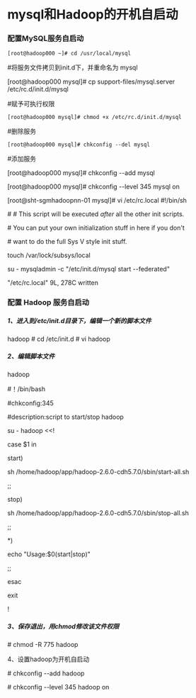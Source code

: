 # mysql和Hadoop的开机自启动

### 配置MySQL服务自启动

```
[root@hadoop000 ~]# cd /usr/local/mysql
```

\#将服务文件拷贝到init.d下，并重命名为
mysql

[root@hadoop000 mysql]# cp support-files/mysql.server /etc/rc.d/init.d/mysql 

\#赋予可执行权限

```
[root@hadoop000 mysql]# chmod +x /etc/rc.d/init.d/mysql
```

\#删除服务

```
[root@hadoop000 mysql]# chkconfig --del mysql
```

\#添加服务

[root@hadoop000 mysql]# chkconfig --add mysql

[root@hadoop000 mysql]# chkconfig --level 345 mysql on

[root@sht-sgmhadoopnn-01 mysql]# vi /etc/rc.local
\#!/bin/sh

\#
\# This script will be executed *after* all the other init scripts.

\# You can put your own initialization stuff in here if you don't

\# want to do the full Sys V style init stuff.

touch /var/lock/subsys/local

su - mysqladmin -c "/etc/init.d/mysql start --federated"

"/etc/rc.local" 9L, 278C written

### 配置 Hadoop 服务自启动

##### 1、进入到/etc/init.d目录下，编辑一个新的脚本文件

hadoop
\# cd /etc/init.d
\# vi hadoop

##### 2、编辑脚本文件

hadoop

\#！/bin/bash

\#chkconfig:345

\#description:script to start/stop hadoop

su - hadoop <<!

case $1 in

start)

sh /home/hadoop/app/hadoop-2.6.0-cdh5.7.0/sbin/start-all.sh

;;

stop)

sh /home/hadoop/app/hadoop-2.6.0-cdh5.7.0/sbin/stop-all.sh

;;

*)

echo "Usage:$0(start|stop)"

;;

esac

exit

!

##### 3、保存退出，用chmod修改该文件权限

\# chmod -R 775 hadoop

4、设置hadoop为开机自启动

\# chkconfig --add hadoop 

\# chkconfig --level 345 hadoop on